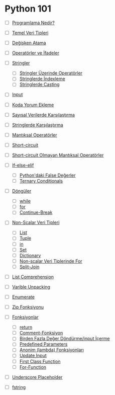# Python 101

- [ ] [Programlama Nedir?](programlama-nedir/)
- [ ] [Temel Veri Tipleri](temel-veri-tipleri/)
- [ ] [Değişken Atama](degisken-atama/)
- [ ] [Operatörler ve İfadeler](operator-expression/)
- [ ] [Stringler](stringler/)
  - [ ] [Stringler Üzerinde Operatörler](string-operator/)
  - [ ] [Stringlerde İndexleme](string-indexing/)
  - [ ] [Stringlerde Casting](string-casting/)
- [ ] [Input](input/)
- [ ] [Koda Yorum Ekleme](yorum/)
- [ ] [Sayısal Verilerde Karşılaştırma](numeric-comparison/)
- [ ] [Stringlerde Karşılaştırma](string-comparison/)
- [ ] [Mantıksal Operatörler](logical-operator/)
- [ ] [Short-circuit](short-circuit/)
- [ ] [Short-circuit Olmayan Mantıksal Operatörler](not-short-circuit/)
- [ ] [If-else-elif](if-else-elif/)
  - [ ]  [Python'daki False Değerler](false-values/) 
  - [ ] [Ternary Conditionals](ternary-conditionals/)
- [ ] [Döngüler](loops/)
  - [ ] [while](while/)
  - [ ] [for](for/)
  - [ ] [Continue-Break](continue-break/)
- [ ] [Non-Scalar Veri Tipleri](non-scalar/)
  - [ ] [List](list/)
  - [ ] [Tuple](tuple/)
  - [ ] [in](in/)
  - [ ] [Set](set/)
  - [ ] [Dictionary](dictionary/)
  - [ ] [Non-scalar Veri Tiplerinde For](non-scalar-for/)
  - [ ] [Split-Join](join-split/)
- [ ] [List Comprehension](list-comprehension/)
- [ ] [Varible Unpacking](variable-unpacking/)
- [ ] [Enumerate](enumerate/)
- [ ] [Zip Fonksiyonu](zip/)
- [ ] [Fonksiyonlar](fonksiyon-giris/)
  - [ ] [return](return/)
  - [ ] [Comment-Fonksiyon](comment-fonksiyon/)
  - [ ] [Birden Fazla Değer Döndürme/input İçerme](multiple-input-return/)
  - [ ] [Predefined Parameters](predefined-fonksiyon/)
  - [ ] [Anonim (lambda) Fonksiyonları](update-value-fonksiyon/)
  - [ ] [Update Input](update-value-fonksiyon/)
  - [ ] [First Class Function](first-class-fonksiyon/)
  - [ ] [For-Function](for-fonksiyon/)
- [ ] [Underscore Placeholder](underscore-placeholder/)
- [ ] [fstring](fstring/)

